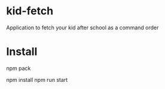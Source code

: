 # kid-fetch

Application to fetch your kid after school as a command order

# Install

npm pack

npm install
npm run start
